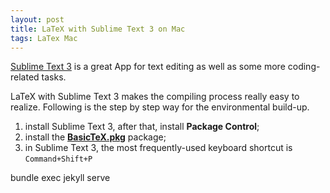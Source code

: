 ```yaml
---
layout: post
title: LaTeX with Sublime Text 3 on Mac
tags: LaTex Mac
---
```


[Sublime Text 3](https://www.sublimetext.com/3) is a great App for text editing as well as some more coding-related tasks.

LaTeX with Sublime Text 3 makes the compiling process really easy to realize. Following is the step by step way for the environmental build-up.

1. install Sublime Text 3, after that, install **Package Control**;
1. install the [**BasicTeX.pkg**](http://www.tug.org/mactex/morepackages.html) package;
1. in Sublime Text 3, the most frequently-used keyboard shortcut is ```Command+Shift+P```


bundle exec jekyll serve